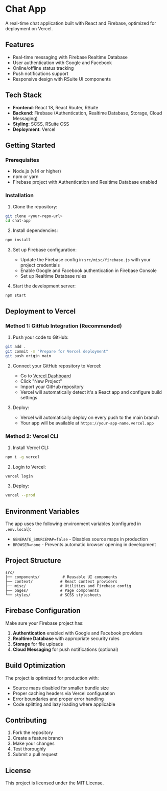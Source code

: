 # Chat App

A real-time chat application built with React and Firebase, optimized for deployment on Vercel.

## Features

- Real-time messaging with Firebase Realtime Database
- User authentication with Google and Facebook
- Online/offline status tracking
- Push notifications support
- Responsive design with RSuite UI components

## Tech Stack

- **Frontend**: React 18, React Router, RSuite
- **Backend**: Firebase (Authentication, Realtime Database, Storage, Cloud Messaging)
- **Styling**: SCSS, RSuite CSS
- **Deployment**: Vercel

## Getting Started

### Prerequisites

- Node.js (v14 or higher)
- npm or yarn
- Firebase project with Authentication and Realtime Database enabled

### Installation

1. Clone the repository:
```bash
git clone <your-repo-url>
cd chat-app
```

2. Install dependencies:
```bash
npm install
```

3. Set up Firebase configuration:
   - Update the Firebase config in `src/misc/firebase.js` with your project credentials
   - Enable Google and Facebook authentication in Firebase Console
   - Set up Realtime Database rules

4. Start the development server:
```bash
npm start
```

## Deployment to Vercel

### Method 1: GitHub Integration (Recommended)

1. Push your code to GitHub:
```bash
git add .
git commit -m "Prepare for Vercel deployment"
git push origin main
```

2. Connect your GitHub repository to Vercel:
   - Go to [Vercel Dashboard](https://vercel.com/dashboard)
   - Click "New Project"
   - Import your GitHub repository
   - Vercel will automatically detect it's a React app and configure build settings

3. Deploy:
   - Vercel will automatically deploy on every push to the main branch
   - Your app will be available at `https://your-app-name.vercel.app`

### Method 2: Vercel CLI

1. Install Vercel CLI:
```bash
npm i -g vercel
```

2. Login to Vercel:
```bash
vercel login
```

3. Deploy:
```bash
vercel --prod
```

## Environment Variables

The app uses the following environment variables (configured in `.env.local`):

- `GENERATE_SOURCEMAP=false` - Disables source maps in production
- `BROWSER=none` - Prevents automatic browser opening in development

## Project Structure

```
src/
├── components/          # Reusable UI components
├── context/            # React context providers
├── misc/               # Utilities and Firebase config
├── pages/              # Page components
└── styles/             # SCSS stylesheets
```

## Firebase Configuration

Make sure your Firebase project has:

1. **Authentication** enabled with Google and Facebook providers
2. **Realtime Database** with appropriate security rules
3. **Storage** for file uploads
4. **Cloud Messaging** for push notifications (optional)

## Build Optimization

The project is optimized for production with:

- Source maps disabled for smaller bundle size
- Proper caching headers via Vercel configuration
- Error boundaries and proper error handling
- Code splitting and lazy loading where applicable

## Contributing

1. Fork the repository
2. Create a feature branch
3. Make your changes
4. Test thoroughly
5. Submit a pull request

## License

This project is licensed under the MIT License.